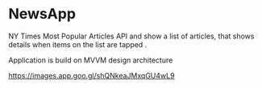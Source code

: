# NewsApp


NY Times Most Popular Articles API and show a list of articles, that shows details when items on the list are tapped .

Application is build on MVVM design architecture

https://images.app.goo.gl/shQNkeaJMxqGU4wL9




